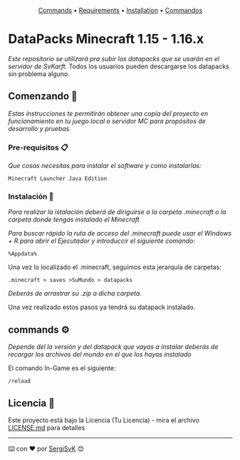 </p>
<p align="center">
  <a href="#commands">Commands</a> •
  <a href="#requirements">Requirements</a> •
  <a href="#installation">Installation</a> •
  <a href="#commands">Commandos</a>
</p>


# DataPacks Minecraft 1.15 - 1.16.x

_Este repositorio se utilizará pra subir los datapacks que se usarán en el servidor de SvKarft._
Todos los usuarios pueden descargarse los datapacks sin problema alguno.

## Comenzando 🚀

_Estas instrucciones te permitirán obtener una copia del proyecto en funcionamiento en tu juego local o servidor MC para propósitos de desarrollo y pruebas._

### Pre-requisitos 📋

_Que cosas necesitas para instalar el software y como instalarlas:_

```
Minecraft Launcher Java Edition
```

### Instalación 🔧

_Para realizar la istalación deberá de diriguirse a la carpeta .minecraft o la carpeta donde tengas instalado el Minecraft_

_Para buscar rápido la ruta de acceso del .minecraft puede usar el Windows + R para abrir el Ejecutador y introduccir el siguiente comando:_

```
%Appdata%
```

Una vez lo localizado el .minecraft, seguimos esta jerarquía de carpetas:

```
.minecraft > saves >SuMundo > datapacks
```

_Deberás de arrastrar su .zip a dicha carpeta._

Una vez realizado estos pasos ya tendrá su datapack instalado.

## commands ⚙️

_Depende del la versión y del datapack que vayas a instalar deberás de recargar los archivos del mundo en el que los hayas instalado_

El comando In-Game es el siguiente:

```
/reload
```

## Licencia 📄

Este proyecto está bajo la Licencia (Tu Licencia) - mira el archivo [LICENSE.md](LICENSE.md) para detalles




---
⌨️ con ❤️ por [SergiSvK](https://github.com/SergiSvK) 😊
